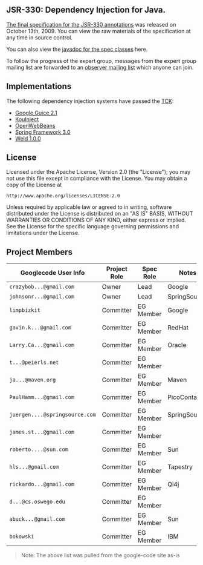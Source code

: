 JSR-330: Dependency Injection for Java.
------

[The final specification for the JSR-330 annotations][spec] was released on
October 13th, 2009. You can view the raw materials of the specification
at any time in source control.

You can also view the [javadoc for the spec classes][javadoc] here.


To follow the progress of the expert group, messages from the expert group
mailing list are forwarded to an [observer mailing list] which anyone can
join.

## Implementations

The following dependency injection systems have passed the [TCK][release]:

  * [Google Guice 2.1](http://github.com/google/guice)
  * [KouInject](http://kouinject.googlecode.com/)
  * [OpenWebBeans](http://openwebbeans.apache.org/1.0.0-SNAPSHOT/jsr330.html)
  * [Spring Framework 3.0](http://www.springsource.com/download/community)
  * [Weld 1.0.0](http://www.seamframework.org/Weld)

## License

Licensed under the Apache License, Version 2.0 (the "License");
you may not use this file except in compliance with the License.
You may obtain a copy of the License at

    http://www.apache.org/licenses/LICENSE-2.0

Unless required by applicable law or agreed to in writing, software
distributed under the License is distributed on an "AS IS" BASIS,
WITHOUT WARRANTIES OR CONDITIONS OF ANY KIND, either express or implied.
See the License for the specific language governing permissions and
limitations under the License.

## Project Members

| Googlecode User Info           | Project Role | Spec Role | Notes           | 
| ------------------------------ | ------------ | --------- | --------------- |
| `crazybob...@gmail.com`        | Owner        | Lead      | Google          |
| `johnsonr...@gmail.com`        | Owner        | Lead      | SpringSource    |
| `limpbizkit`                   | Committer    | EG Member | Google          |
| `gavin.k...@gmail.com`         | Committer    | EG Member | RedHat          |
| `Larry.Ca...@gmail.com`        | Committer    | EG Member | Oracle          |
| `t...@peierls.net`             | Committer    | EG Member |                 |
| `ja...@maven.org`              | Committer    | EG Member | Maven           |
| `PaulHamm...@gmail.com`        | Committer    | EG Member | PicoContainer   |
| `juergen....@springsource.com` | Committer    | EG Member | SpringSource    |
| `james.st...@gmail.com`        | Committer    | EG Member |                 |
| `roberto....@sun.com`          | Committer    | EG Member | Sun             |
| `hls...@gmail.com`             | Committer    | EG Member | Tapestry        |
| `rickardo...@gmail.com`        | Committer    | EG Member | Qi4j            |
| `d...@cs.oswego.edu`           | Committer    | EG Member |                 |
| `abuck...@gmail.com`           | Committer    | EG Member | Sun             |
| `bokowski`                     | Committer    | EG Member | IBM             |

> Note: The above list was pulled from the google-code site as-is

[spec]: http://atinject.googlecode.com/svn/trunk/javadoc/javax/inject/package-summary.html
[observer mailing list]: http://groups.google.com/group/atinject-observer
[javadoc]: http://javax-inject.github.io/javax-inject/api/index.html
[release]: https://github.com/javax-inject/javax-inject/releases/tag/1
